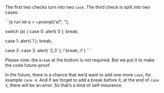 The first two checks turn into two `case`. The third check is split into two cases:

\`\`\`js run let a = +prompt(‘a?’, ’’);

switch (a) { case 0: alert( 0 ); break;

case 1: alert( 1 ); break;

case 2: case 3: alert( ‘2,3’ ); *!* break; */!* } \`\`\`

Please note: the `break` at the bottom is not required. But we put it to make the code future-proof.

In the future, there is a chance that we’d want to add one more `case`, for example `case 4`. And if we forget to add a break before it, at the end of `case 3`, there will be an error. So that’s a kind of self-insurance.
